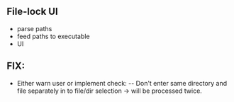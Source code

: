 
## File-lock UI

- parse paths 
- feed paths to executable
- UI


## FIX:

- Either warn user or implement check:
-- Don't enter same directory and file separately in to file/dir selection -> will be processed twice.